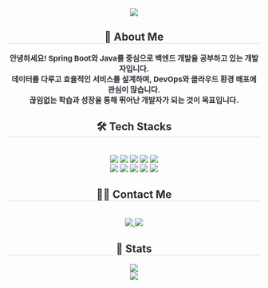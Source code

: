 <div align="center">
    <img src="https://capsule-render.vercel.app/api?type=waving&color=auto&height=180&text=🚀%20지속적으로%20성장하는%20백엔드%20개발자!&animation=&fontColor=000000&fontSize=70" />
</div>
<div align="center"> 
    <h2 style="border-bottom: 1px solid #d8dee4; color: #282d33;"> 👋 About Me </h2>  
    <div style="font-weight: 700; font-size: 15px; text-align: center; color: #282d33;">
        안녕하세요! Spring Boot와 Java를 중심으로 백엔드 개발을 공부하고 있는 개발자입니다.<br>
        데이터를 다루고 효율적인 서비스를 설계하며, DevOps와 클라우드 환경 배포에 관심이 많습니다.<br>
        끊임없는 학습과 성장을 통해 뛰어난 개발자가 되는 것이 목표입니다.
    </div> 
</div>

<div align="center">
    <h2 style="border-bottom: 1px solid #d8dee4; color: #282d33;"> 🛠️ Tech Stacks </h2> <br> 
    <div style="margin: 0 auto; text-align: center;" align="center">
        <img src="https://img.shields.io/badge/Spring Boot-6DB33F?style=flat-square&logo=Spring Boot&logoColor=white">
        <img src="https://img.shields.io/badge/Java-007396?style=flat-square&logo=Java&logoColor=white">
        <img src="https://img.shields.io/badge/Next.js-000000?style=flat-square&logo=Next.js&logoColor=white">
        <img src="https://img.shields.io/badge/MySQL-4479A1?style=flat-square&logo=MySQL&logoColor=white">
        <img src="https://img.shields.io/badge/MongoDB-47A248?style=flat-square&logo=MongoDB&logoColor=white">
        <br/>
        <img src="https://img.shields.io/badge/Docker-2496ED?style=flat-square&logo=Docker&logoColor=white">
        <img src="https://img.shields.io/badge/Jenkins-D24939?style=flat-square&logo=Jenkins&logoColor=white">
        <img src="https://img.shields.io/badge/Linux-FCC624?style=flat-square&logo=Linux&logoColor=white">
        <img src="https://img.shields.io/badge/Vercel-000000?style=flat-square&logo=Vercel&logoColor=white">
        <img src="https://img.shields.io/badge/GitHub-181717?style=flat-square&logo=GitHub&logoColor=white">
    </div>
</div>

<div align="center">
    <h2 style="border-bottom: 1px solid #d8dee4; color: #282d33;"> 🧑‍💻 Contact Me </h2> <br> 
    <div align="center">
        <a href="mailto:kidon0902@naver.com">
            <img src="https://img.shields.io/badge/Gmail-EA4335?style=flat-square&logo=Gmail&logoColor=white">
        </a>
        <a href="https://www.notion.so/Backend-Developer-Resume-14009d2e1cdd808f86b8d08a1eed3852">
            <img src="https://img.shields.io/badge/Notion-000000?style=flat-square&logo=Notion&logoColor=white">
        </a>
    </div>  
</div>

<div align="center"> 
    <h2 style="border-bottom: 1px solid #d8dee4; color: #282d33;"> 🏅 Stats </h2>
    <div align="center">
        <img src="https://github-readme-stats.vercel.app/api/top-langs/?username=alrk14567&layout=compact&bg_color=180,ffffff,ffffff&title_color=000000&text_color=000000" />
        <br/>
        <img src="https://github-readme-streak-stats.herokuapp.com/?user=alrk14567&theme=default" />
    </div> 
</div>
